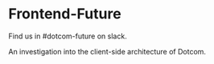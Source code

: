 # Frontend-Future

Find us in #dotcom-future on slack.

An investigation into the client-side architecture of Dotcom.
